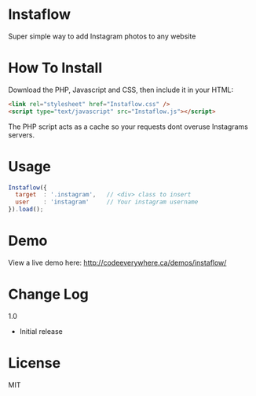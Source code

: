 # Instaflow
Super simple way to add Instagram photos to any website

# How To Install
Download the PHP, Javascript and CSS, then include it in your HTML:
```html
<link rel="stylesheet" href="Instaflow.css" />
<script type="text/javascript" src="Instaflow.js"></script>
```
The PHP script acts as a cache so your requests dont overuse Instagrams servers.

# Usage
```js
Instaflow({
  target  : '.instagram',   // <div> class to insert
  user    : 'instagram'     // Your instagram username
}).load();
```

# Demo
View a live demo here: http://codeeverywhere.ca/demos/instaflow/

# Change Log
1.0
- Initial release

# License
MIT
